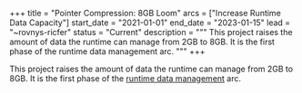 +++
title = "Pointer Compression: 8GB Loom"
arcs = ["Increase Runtime Data Capacity"]
start_date = "2021-01-01"
end_date = "2023-01-15"
lead = "~rovnys-ricfer"
status = "Current"
description = """
This project raises the amount of data the runtime can manage from 2GB to 8GB.  It is the first phase of the runtime data management arc.
"""
+++

This project raises the amount of data the runtime can manage from 2GB to 8GB.  It is the first phase of the [runtime data management](/#runtime-data-management) arc.

